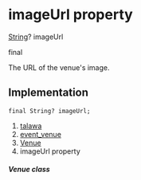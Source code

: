 
<div>

# imageUrl property

</div>


[String](https://api.flutter.dev/flutter/dart-core/String-class.html)?
imageUrl


final




The URL of the venue\'s image.



## Implementation

``` language-dart
final String? imageUrl;
```







1.  [talawa](../../index.md)
2.  [event_venue](../../models_events_event_venue/)
3.  [Venue](../../models_events_event_venue/Venue-class.md)
4.  imageUrl property

##### Venue class







